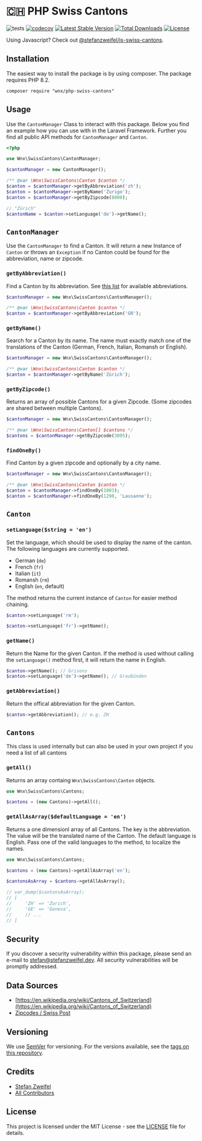 # 🇨🇭 PHP Swiss Cantons

![tests](https://github.com/stefanzweifel/php-swiss-cantons/workflows/tests/badge.svg)
[![codecov](https://codecov.io/gh/stefanzweifel/php-swiss-cantons/branch/master/graph/badge.svg)](https://codecov.io/gh/stefanzweifel/php-swiss-cantons)
[![Latest Stable Version](https://poser.pugx.org/wnx/php-swiss-cantons/v/stable)](https://packagist.org/packages/wnx/php-swiss-cantons)
[![Total Downloads](https://poser.pugx.org/wnx/php-swiss-cantons/downloads)](https://packagist.org/packages/wnx/php-swiss-cantons)
[![License](https://poser.pugx.org/wnx/php-swiss-cantons/license)](https://packagist.org/packages/wnx/php-swiss-cantons)

Using Javascript? Check out [@stefanzweifel/js-swiss-cantons](https://github.com/stefanzweifel/js-swiss-cantons).

## Installation

The easiest way to install the package is by using composer. The package requires PHP 8.2.

```shell
composer require "wnx/php-swiss-cantons"
```

## Usage
Use the `CantonManager`  Class to interact with this package. Below you find an example how you can use with in the Laravel Framework. Further you find all public API methods for `CantonManager` and `Canton`.

```php
<?php 

use Wnx\SwissCantons\CantonManager;

$cantonManager = new CantonManager();

/** @var \Wnx\SwissCantons\Canton $canton */
$canton = $cantonManager->getByAbbreviation('zh');
$canton = $cantonManager->getByName('Zurigo');
$canton = $cantonManager->getByZipcode(8000);

// "Zürich"
$cantonName = $canton->setLanguage('de')->getName();

```

## `CantonManager`

Use the `CantonManager` to find a Canton. It will return a new Instance of `Canton` or throws an `Exception` if no Canton could be found for the abbreviation, name or zipcode.

### `getByAbbreviation()`

Find a Canton by its abbreviation. See [this list](https://en.wikipedia.org/wiki/Cantons_of_Switzerland#List) for available abbreviations.

```php
$cantonManager = new Wnx\SwissCantons\CantonManager();

/** @var \Wnx\SwissCantons\Canton $canton */
$canton = $cantonManager->getByAbbreviation('GR');
```

### `getByName()`

Search for a Canton by its name. The name must exactly match one of the translations of the Canton (German, French, Italian, Romansh or English).

```php
$cantonManager = new Wnx\SwissCantons\CantonManager();

/** @var \Wnx\SwissCantons\Canton $canton */
$canton = $cantonManager->getByName('Zürich');
```

### `getByZipcode()`

Returns an array of possible Cantons for a given Zipcode. (Some zipcodes are shared between multiple Cantons).

```php
$cantonManager = new Wnx\SwissCantons\CantonManager();

/** @var \Wnx\SwissCantons\Canton[] $cantons */
$cantons = $cantonManager->getByZipcode(3005);
```

### `findOneBy()`

Find Canton by a given zipcode and optionally by a city name.

```php
$cantonManager = new Wnx\SwissCantons\CantonManager();

/** @var \Wnx\SwissCantons\Canton $canton */
$canton = $cantonManager->findOneBy(1003);
$canton = $cantonManager->findOneBy(1290, 'Lausanne');
```

## `Canton`

### `setLanguage($string = 'en')`
Set the language, which should be used to display the name of the canton. The following languages are currently supported.

- German (`de`)
- French (`fr`)
- Italian (`it`)
- Romansh (`rm`)
- English (`en`, default)

The method returns the current instance of `Canton` for easier method chaining.

```php
$canton->setLanguage('rm');
```

```php
$canton->setLanguage('fr')->getName();
```


### `getName()`
Return the Name for the given Canton. If the method is used without calling the `setLanguage()` method first, it will return the name in English.

```php
$canton->getName(); // Grisons
$canton->setLanguage('de')->getName(); // Graubünden
```


### `getAbbreviation()`
Return the offical abbreviation for the given Canton.

```php
$canton->getAbbreviation(); // e.g. ZH
```

## `Cantons`

This class is used internally but can also be used in your own project if you need a list of all cantons

### `getAll()`
Returns an array containg `Wnx\SwissCantons\Canton` objects.

```php
use Wnx\SwissCantons\Cantons;

$cantons = (new Cantons)->getAll();
```

### `getAllAsArray($defaultLanguage = 'en')`
Returns a one dimensionl array of all Cantons. The key is the abbreviation. The value will be the translated name of the Canton.
The default language is English. Pass one of the valid languages to the method, to localize the names.

```php
use Wnx\SwissCantons\Cantons;

$cantons = (new Cantons)->getAllAsArray('en');

$cantonsAsArray = $cantons->getAllAsArray(); 

// var_dump($cantonsAsArray);
// [
//     'ZH' => 'Zurich', 
//     'GE' => 'Geneva',
//     // ...
// ]
```

## Security

If you discover a security vulnerability within this package, please send an e-mail to stefan@stefanzweifel.dev. All security vulnerabilities will be promptly addressed.

## Data Sources

- [https://en.wikipedia.org/wiki/Cantons_of_Switzerland](https://en.wikipedia.org/wiki/Cantons_of_Switzerland)
- [Zipcodes / Swiss Post](https://swisspost.opendatasoft.com/explore/dataset/plz_verzeichnis_v2/information/)

## Versioning

We use [SemVer](http://semver.org/) for versioning. For the versions available, see the [tags on this repository](https://github.com/stefanzweifel/laravel-stats/tags).

## Credits

* [Stefan Zweifel](https://github.com/stefanzweifel)
* [All Contributors](https://github.com/stefanzweifel/php-swiss-cantons/graphs/contributors)

## License

This project is licensed under the MIT License - see the [LICENSE](LICENSE) file for details.
